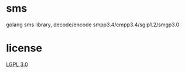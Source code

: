 # sms
golang sms library, decode/encode smpp3.4/cmpp3.4/sgip1.2/smgp3.0

# license

[LGPL 3.0](LICENSE)


